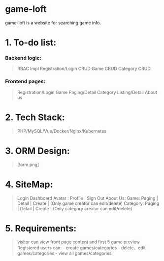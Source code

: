 # game-loft
game-loft is a website for searching game info.

# 1. To-do list:

### Backend logic:

> RBAC Impl
> Registration/Login CRUD
> Game CRUD
> Category CRUD


### Frontend pages:
> Registration/Login
> Game Paging/Detail
> Category Listing/Detail
> About us

# 2. Tech Stack:

> PHP/MySQL/Vue/Docker/Nginx/Kubernetes

# 3. ORM Design:

> [!orm.png]

# 4. SiteMap:

> Login Dashboard
> Avatar : Profile | Sign Out
> About Us: 
> Game: Paging | Detail | Create | (Only game creator can edit/delete)
> Category: Paging | Detail | Create | (Only category creator can edit/delete)


# 5. Requirements:

> visitor can view front page content and first 5 game preview
> Registered users can:
    - create games/categories
    - delete、edit games/categories
    - view all games/categories